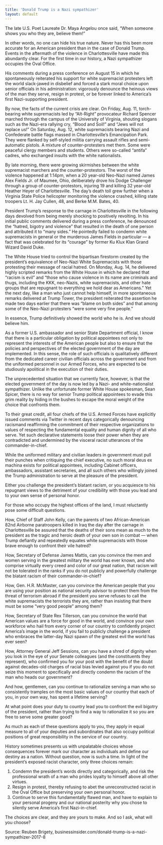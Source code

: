 ```yaml
---
title: 'Donald Trump is a Nazi sympathizer'
layout: default
---
```


The late U.S. Poet Laureate Dr. Maya Angelou once said, “When someone shows you who they are, believe them!”

In other words, no one can hide his true nature. Never has this been more accurate for an American president than in the case of Donald Trump. Events in the aftermath of the violence in Charlottesville have made this abundantly clear. For the first time in our history, a Nazi sympathizer occupies the Oval Office.

His comments during a press conference on August 15 in which he spontaneously reiterated his support for white supremacist protesters left the world slack-jawed in disbelief and forced a stark moral choice upon senior officials in his administration: vigorously denounce the heinous views of the man they serve, resign in protest, or be forever linked to America’s first Nazi-supporting president.

By now, the facts of the current crisis are clear. On Friday, Aug. 11, torch-bearing white supremacists led by “Alt-Right” provocateur Richard Spencer marched through the campus of the University of Virginia, shouting slogans such as the Nazi-era rallying cry, “Blood and Soil!” and “Jews will not replace us!” On Saturday, Aug. 12, white supremacists bearing Nazi and Confederate battle flags massed in Charlottesville’s Emancipation Park. They were flanked by self-styled militia carrying assault rifles and semi-automatic pistols. A mixture of counter-protesters met them. Some were peaceful clergy members and students. Others were so-called “antifa” cadres, who exchanged insults with the white nationalists.

By late morning, there were growing skirmishes between the white supremacist marchers and the counter-protestors. The worst of the violence happened at 1:14pm, when a 20 year-old Neo-Nazi named James Alex Fields Jr. of Maumee, Ohio, deliberately drove his Dodge Challenger through a group of counter-protestors, injuring 19 and killing 32 year-old Heather Heyer of Charlottesville. The day’s death toll grew further when a Virginia State Police helicopter monitoring the violence crashed, killing state troopers Lt. H. Jay Cullen, 48, and Berke M.M. Bates, 40.

President Trump’s response to the carnage in Charlottesville in the following days devolved from being merely shocking to positively revolting. In his initial public comments delivered during a press conference, he denounced the “hatred, bigotry and violence” that resulted in the death of one person and attributed it to “many sides.” He pointedly failed to condemn white supremacists in general or the murderous James Fields in particular — a fact that was celebrated for its “courage” by former Ku Klux Klan Grand Wizard David Duke.

The White House tried to control the bipartisan firestorm created by the president’s equivalence of Neo-Nazi White Supremacists with those protesting their message of racial hatred. On Monday, Aug. 14, he delivered highly scripted remarks from the White House in which he declared that “racism is evil” and “those who cause violence in its name are criminals and thugs, including the KKK, neo-Nazis, white supremacists, and other hate groups that are repugnant to everything we hold dear as Americans.” Yet the next day, like a man who just cannot help himself, in more spontaneous remarks delivered at Trump Tower, the president reiterated the assertion he made two days earlier that there was “blame on both sides” and that among some of the Neo-Nazi protesters “were some very fine people.”

In essence, Trump definitively showed the world who he is. And we should believe him.

As a former U.S. ambassador and senior State Department official, I know that there is a particular obligation by political appointees not only to represent the interests of the American people but also to ensure that the policies and perspectives of the elected government of the day are implemented. In this sense, the role of such officials is qualitatively different from the dedicated career civilian officials across the government and from the uniformed personnel in our Armed Forces, who are expected to be studiously apolitical in the execution of their duties.

The unprecedented situation that we currently face, however, is that the elected government of the day is now led by a Nazi- and white-nationalist sympathizer. Unlike the unfortunate former White House spokesman, Sean Spicer, there is no way for senior Trump political appointees to evade this grim reality by hiding in the bushes to escape the moral weight of the choice that confronts them.

To their great credit, all four chiefs of the U.S. Armed Forces have explicitly issued comments via Twitter in recent days categorically denouncing racismand reaffirming the commitment of their respective organizations to values of respecting the fundamental equality and human dignity of all who serve. Yet such declarative statements loose their power when they are contradicted and undermined by the visceral racist utterances of the commander-in-chief.

While the uniformed military and civilian leaders in government must pull their punches when critiquing the chief executive, no such moral deus ex machina exists for political appointees, including Cabinet officers, ambassadors, assistant secretaries, and all such others who willingly joined the Trump administration to serve at the pleasure of the president.

Either you challenge the president’s blatant racism, or you acquiesce to his repugnant views to the detriment of your credibility with those you lead and to your own sense of personal honor.

For those who occupy the highest offices of the land, I must reluctantly pose some difficult questions.

How, Chief of Staff John Kelly, can the parents of two African-American 82nd Airborne paratroopers killed in Iraq the day after the carnage in Charlottesville be assured that the deaths of their sons mean as much to the president as the tragic and heroic death of your own son in combat — when Trump defiantly and repeatedly equates white supremacists with those brave enough to confront their vile hatred?

How, Secretary of Defense James Mattis, can you convince the men and women serving in the greatest military the world has ever known, and who comprise virtually every creed and color of our great nation, that racism will not be tolerated in the ranks if you do not publicly and powerfully challenge the blatant racism of their commander-in-chief?

How, Gen. H.R. McMaster, can you convince the American people that you are using your position as national security advisor to protect them from the threat of terrorism abroad if the president you serve refuses to call the white supremacists the terrorists they are, rather than insisting that there must be some “very good people” among them?

How, Secretary of State Rex Tillerson, can you convince the world that American values are a force for good in the world, and convince your own workforce who hail from every corner of our country to confidently project America’s image in the world, if you fail to publicly challenge a president who embraces the latter-day Nazi spawn of the greatest evil the world has ever seen?

How, Attorney General Jeff Sessions, can you have a shred of dignity when you look in the eye of your Senate colleagues (and the constituents they represent), who confirmed you for your post with the benefit of the doubt against decades-old charges of racial bias levied against you if you do not seize this moment to specifically and directly condemn the racism of the man who heads our government?

And how, gentlemen, can you continue to rationalize serving a man who so consistently tramples on the most basic values of our country that each of you, in your own way, has spent a lifetime serving?

At what point does your duty to country lead you to confront the evil bigotry of the president, rather than trying to find a way to rationalize it so you are free to serve some greater good?

As much as each of these questions apply to you, they apply in equal measure to all of your deputies and subordinates that also occupy political positions of great responsibility in the service of our country.

History sometimes presents us with unpalatable choices whose consequences forever mark our character as individuals and define our destiny as a nation. Without question, now is such a time. In light of the president’s exposed racist character, only three choices remain:

1. Condemn the president’s words directly and categorically, and risk the professional wrath of a man who prides loyalty to himself above all other virtues.
2. Resign in protest, thereby refusing to abet the unreconstructed racist in the Oval Office but preserving your own personal honor.
3. Continue to serve this fundamentally flawed man, and have to explain to your personal progeny and our national posterity why you chose to silently serve America’s first Nazi-in-chief.

The choices are clear, and they are yours to make. And so I ask, what will you choose?

Source: Reuben Brigety, businessinsider.com/donald-trump-is-a-nazi-sympathizer-2017-8